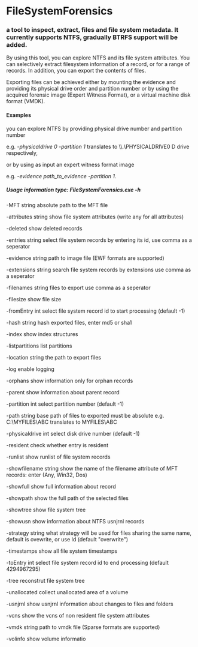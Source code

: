 FileSystemForensics
============

### a tool to inspect, extract, files and file system metadata. It currently supports NTFS, gradually BTRFS support will be added. 



By using this tool, you can explore NTFS and its file system attributes. You can selectively extract filesystem information of a record, or for a range of records. In addition, you can export the contents of files. 

Exporting files can be achieved either by mounting the evidence and providing its physical drive order and partition number or by using the acquired forensic image (Expert Witness Format), or a virtual machine disk format (VMDK). 

#### Examples #####
you can explore NTFS by providing physical drive number and partition number 

e.g. *-physicaldrive 0 -partition 1* translates to \\\\.\\PHYSICALDRIVE0 D drive respectively,


or by using as input an expert witness format image 

e.g. *-evidence path_to_evidence -partition 1*.

##### Usage information  type: FileSystemForensics.exe -h #####

  -MFT string
        absolute path to the MFT file
        
  -attributes string
        show file system attributes (write any for all attributes)
        
  -deleted
        show deleted records
        
  -entries string
        select file system records by entering its id, use comma as a seperator
        
  -evidence string
        path to image file (EWF formats are supported)
        
  -extensions string
        search file system records by extensions use comma as a seperator
        
  -filenames string
        files to export use comma as a seperator
        
  -filesize
        show file size
        
  -fromEntry int
        select file system record id to start processing (default -1)
        
  -hash string
        hash exported files, enter md5 or sha1
        
  -index
        show index structures
        
  -listpartitions
        list partitions
        
  -location string
        the path to export files
        
  -log
        enable logging
        
  -orphans
        show information only for orphan records
        
  -parent
        show information about parent record
        
  -partition int
        select partition number (default -1)
        
  -path string
        base path of files to exported must be absolute e.g. C:\MYFILES\ABC translates to MYFILES\ABC
        
  -physicaldrive int
        select disk drive number (default -1)
        
  -resident
        check whether entry is resident
        
  -runlist
        show runlist of file system records
        
  -showfilename string
        show the name of the filename attribute of MFT records: enter (Any, Win32, Dos)
        
  -showfull
        show full information about record
        
  -showpath
        show the full path of the selected files
        
  -showtree
        show file system tree
        
  -showusn
        show information about NTFS usnjrnl records
        
  -strategy string
        what strategy will be used for files sharing the same name, default is ovewrite, or use Id (default "overwrite")
        
  -timestamps
        show all file system timestamps
        
  -toEntry int
        select file system record id to end processing (default 4294967295)
        
  -tree
        reconstrut file system tree
        
  -unallocated
        collect unallocated area of a volume
        
  -usnjrnl
        show usnjrnl information about changes to files and folders
        
  -vcns
        show the vcns of non resident file system attributes
        
  -vmdk string
        path to vmdk file (Sparse formats are supported)
        
  -volinfo
        show volume informatio

